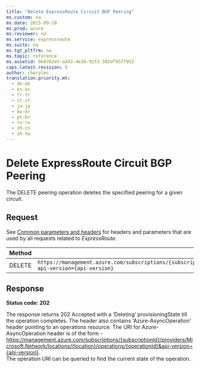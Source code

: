 ```yaml
---
title: "Delete ExpressRoute Circuit BGP Peering"
ms.custom: na
ms.date: 2015-09-28
ms.prod: azure
ms.reviewer: na
ms.service: expressroute
ms.suite: na
ms.tgt_pltfrm: na
ms.topic: reference
ms.assetid: 9e8762e5-ad43-4e3b-9153-302df957f952
caps.latest.revision: 5
author: cherylmc
translation.priority.mt: 
  - de-de
  - es-es
  - fr-fr
  - it-it
  - ja-jp
  - ko-kr
  - pt-br
  - ru-ru
  - zh-cn
  - zh-tw
---
```

# Delete ExpressRoute Circuit BGP Peering
The DELETE peering operation deletes the specified peering for a given circuit.  
  
## Request  
 See [Common parameters and headers](../AzureExpressRouteREST/ExpressRoute-REST.md#bk_common) for headers and parameters that are used by all requests related to *ExpressRoute*.  
  
|Method|Request URI|  
|------------|-----------------|  
|DELETE|`https://management.azure.com/subscriptions/{subscriptionId}/resourceGroups/{resourceGroupName}/providers/Microsoft.Network/expressRouteCircuits/{circuitName}/peerings/{peeringName}?api-version={api-version}`|  
  
## Response  
 **Status code: 202**  
  
 The response returns 202 Accepted with a ‘Deleting’ provisioningState till the operation completes. The header also contains ‘Azure-AsyncOperation’ header pointing to an operations resource. The URI for Azure-AsyncOperation header is of the form - https://management.azure.com/subscriptions/{subscriptionId}/providers/Microsoft.Network/locations/{location}/operations/{operationId}&api-version={api-version}.   
The operation URI can be queried to find the current state of the operation.